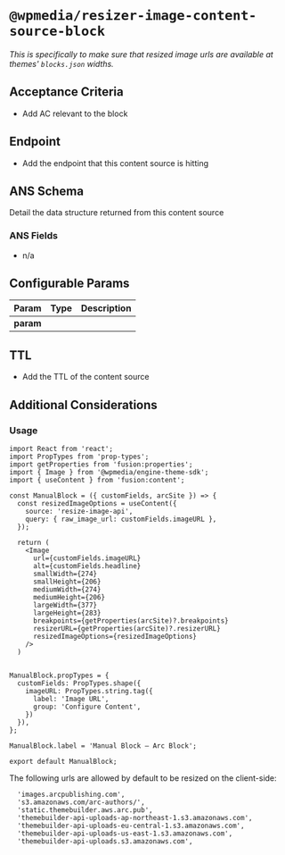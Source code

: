 # `@wpmedia/resizer-image-content-source-block`

_This is specifically to make sure that resized image urls are available at themes' `blocks.json` widths._

## Acceptance Criteria

- Add AC relevant to the block

## Endpoint

- Add the endpoint that this content source is hitting

## ANS Schema

Detail the data structure returned from this content source

### ANS Fields

- n/a

## Configurable Params

| **Param** | **Type** | **Description** |
| --------- | -------- | --------------- |
| **param** |          |                 |

## TTL

- Add the TTL of the content source

## Additional Considerations

### Usage

```
import React from 'react';
import PropTypes from 'prop-types';
import getProperties from 'fusion:properties';
import { Image } from '@wpmedia/engine-theme-sdk';
import { useContent } from 'fusion:content';

const ManualBlock = ({ customFields, arcSite }) => {
  const resizedImageOptions = useContent({
    source: 'resize-image-api',
    query: { raw_image_url: customFields.imageURL },
  });

  return (
    <Image
      url={customFields.imageURL}
      alt={customFields.headline}
      smallWidth={274}
      smallHeight={206}
      mediumWidth={274}
      mediumHeight={206}
      largeWidth={377}
      largeHeight={283}
      breakpoints={getProperties(arcSite)?.breakpoints}
      resizerURL={getProperties(arcSite)?.resizerURL}
      resizedImageOptions={resizedImageOptions}
    />
  )


ManualBlock.propTypes = {
  customFields: PropTypes.shape({
    imageURL: PropTypes.string.tag({
      label: 'Image URL',
      group: 'Configure Content',
    })
  }),
};

ManualBlock.label = 'Manual Block – Arc Block';

export default ManualBlock;
```

The following urls are allowed by default to be resized on the client-side:

```
  'images.arcpublishing.com',
  's3.amazonaws.com/arc-authors/',
  'static.themebuilder.aws.arc.pub',
  'themebuilder-api-uploads-ap-northeast-1.s3.amazonaws.com',
  'themebuilder-api-uploads-eu-central-1.s3.amazonaws.com',
  'themebuilder-api-uploads-us-east-1.s3.amazonaws.com',
  'themebuilder-api-uploads.s3.amazonaws.com',
```
